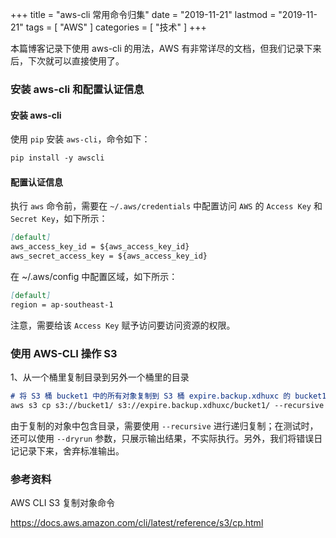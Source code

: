 +++
title = "aws-cli 常用命令归集"
date = "2019-11-21"
lastmod = "2019-11-21"
tags = [
    "AWS"
]
categories = [
    "技术"
]
+++

本篇博客记录下使用 aws-cli 的用法，AWS 有非常详尽的文档，但我们记录下来后，下次就可以直接使用了。

<!--more-->

### 安装 aws-cli 和配置认证信息

#### 安装 aws-cli
使用 `pip` 安装 `aws-cli`，命令如下：
```markdown
pip install -y awscli
```

#### 配置认证信息
执行 `aws` 命令前，需要在 `~/.aws/credentials` 中配置访问 `AWS` 的 `Access Key` 和 `Secret Key`，如下所示：
```markdown
[default]
aws_access_key_id = ${aws_access_key_id}
aws_secret_access_key = ${aws_access_key_id}
```
在 ~/.aws/config 中配置区域，如下所示：
```markdown
[default]
region = ap-southeast-1
```

注意，需要给该 `Access Key` 赋予访问要访问资源的权限。

### 使用 AWS-CLI 操作 S3

1、从一个桶里复制目录到另外一个桶里的目录
```markdown
# 将 S3 桶 bucket1 中的所有对象复制到 S3 桶 expire.backup.xdhuxc 的 bucket1 目录下
aws s3 cp s3://bucket1/ s3://expire.backup.xdhuxc/bucket1/ --recursive 2>./copys3_bucket1_error.log 1>/dev/null
```
由于复制的对象中包含目录，需要使用 `--recursive` 进行递归复制；在测试时，还可以使用 `--dryrun` 参数，只展示输出结果，不实际执行。另外，我们将错误日记记录下来，舍弃标准输出。


### 参考资料

AWS CLI S3 复制对象命令

https://docs.aws.amazon.com/cli/latest/reference/s3/cp.html


